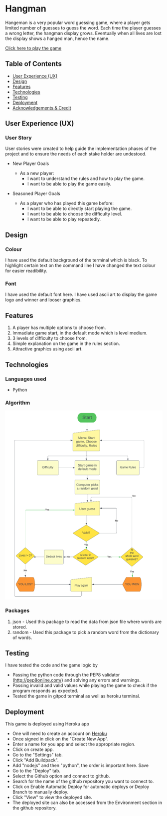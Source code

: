 # Hangman

Hangeman is a very popular word guessing game, where a player gets limited number of guesses to guess the word.
Each time the player guesses a wrong letter, the hangman display grows. Eventually when all lives are lost the display shows a hanged man, hence the name.  

[Click here to play the game](https://hangman144.herokuapp.com/)  

## Table of Contents  

* [User Experience (UX)](#User-Experience-(UX))  
* [Design](#Design)  
* [Features](#Features)  
* [Technologies](#technologies)  
* [Testing](#Testing)  
* [Deployment](#Deployment)  
* [Acknowledgements & Credit](#Acknowledgements-&-Credit)   

## User Experience (UX)  

### User Story  

User stories were created to help guide the implementation phases of the project and to ensure the needs of each stake holder are undestood.  

* New Player Goals  
   * As a new player:  
     * I want to understand the rules and how to play the game.  
     * I want to be able to play the game easily. 

* Seasoned Player Goals  
   * As a player who has played this game before:  
     * I want to be able to directly start playing the game.  
     * I want to be able to choose the difficulty level.
     * I want to be able to play repeatedly.  

 
## Design

### Colour  

I have used the default background of the terminal which is black. To highlight certain text on the command line I have changed the text colour for easier readibility.  
 

### Font  

I have used the default font here. I have used ascii art to display the game logo and winner and looser graphics.  


## Features  

1. A player has multiple options to choose from.  
2. Immadiate game start, in the default mode which is level medium.  
3. 3 levels of difficulty to choose from.  
4. Simple explanation on the game in the rules section.  
5. Attractive graphics using ascii art.  

## Technologies  

### Languages used  

* Python

### Algorithm  

![flow chart](/assets/images/Program_flow_chart.png)  

### Packages  

1. json - Used this package to read the data from json file where words are stored.  
2. random - Used this package to pick a random word from the dictionary of words.  


## Testing  

I have tested the code and the game logic by  

* Passing the python code through the PEP8 validator (http://pep8online.com/) and solving any errors and warnings.  
* Passing invalid and valid values while playing the game to check if the program responds as expected.  
* Tested the game in gitpod terminal as well as heroku terminal.  


## Deployment  

This game is deployed using Heroku app  

* One will need to create an account on [Heroku](https://www.heroku.com/)  
* Once signed in click on the "Create New App".  
* Enter a name for you app and select the appropriate region.  
* Click on create app.  
* Go to the "Settings" tab.
* Click "Add Buildpack".
* Add "nodejs" and then "python", the order is important here. Save  
* Go to the "Deploy" tab.
* Select the Github option and connect to github.  
* Search for the name of the github repository you want to connect to.  
* Click on Enable Automatic Deploy for automatic deploys or Deploy Branch to manually deploy.  
* Click "View" to view the deployed site.  
* The deployed site can also be accessed from the Environment section in the github repository.  


